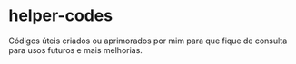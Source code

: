 # helper-codes
Códigos úteis criados ou aprimorados por mim para que fique de consulta para usos futuros e mais melhorias. 
